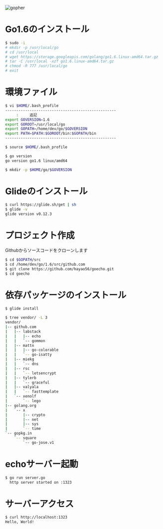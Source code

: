 ![gopher](http://golang-jp.org/doc/gopher/talks.png)


# Go1.6のインストール

```bash
$ sudo -i
# mkdir -p /usr/local/go
# cd /usr/local
# wget https://storage.googleapis.com/golang/go1.6.linux-amd64.tar.gz
# tar -C /usr/local -xzf go1.6.linux-amd64.tar.gz
# chmod -R 777 /usr/local/go
# exit
```
# 環境ファイル


```bash
$ vi $HOME/.bash_profile
--------------------------------------------------
     :     追記
export GOVERSION=1.6
export GOROOT=/usr/local/go
export GOPATH=/home/dev/go/$GOVERSION
export PATH=$PATH:$GOROOT/bin:$GOPATH/bin
--------------------------------------------------
```

```bash
$ source $HOME/.bash_profile
```

```bash
$ go version
go version go1.6 linux/amd64

$ mkdir -p $HOME/go/$GOVERSION
```

# Glideのインストール

```bash
$ curl https://glide.sh/get | sh
$ glide -v
glide version v0.12.3
```

# プロジェクト作成

Githubからソースコードをクローンします

```bash
$ cd $GOPATH/src
$ cd /home/dev/go/1.6/src/github.com
$ git clone https://github.com/hayao56/goecho.git
$ cd goecho
```

# 依存パッケージのインストール

```bash
$ glide install
```

```bash
$ tree vendor/ -L 3
vendor/
|-- github.com
|   |-- labstack
|   |   |-- echo
|   |   `-- gommon
|   |-- mattn
|   |   |-- go-colorable
|   |   `-- go-isatty
|   |-- miekg
|   |   `-- dns
|   |-- rsc
|   |   `-- letsencrypt
|   |-- tylerb
|   |   `-- graceful
|   |-- valyala
|   |   `-- fasttemplate
|   `-- xenolf
|       `-- lego
|-- golang.org
|   `-- x
|       |-- crypto
|       |-- net
|       |-- sys
|       `-- time
`-- gopkg.in
    `-- square
        `-- go-jose.v1
```


# echoサーバー起動

```bash
$ go run server.go
  http server started on :1323
```

# サーバーアクセス

```bash
$ curl http://localhost:1323
Hello, World!

```

